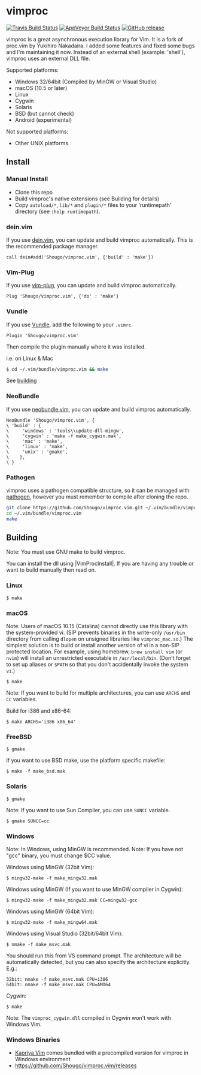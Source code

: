 # vimproc

[![Travis Build Status](https://travis-ci.org/Shougo/vimproc.vim.svg?branch=master)](https://travis-ci.org/Shougo/vimproc.vim)
[![AppVeyor Build Status](https://ci.appveyor.com/api/projects/status/nutwxuj2poauar2b/branch/master?svg=true)](https://ci.appveyor.com/project/Shougo/vimproc-vim/branch/master)
[![GitHub release](https://img.shields.io/github/release/Shougo/vimproc.vim.svg)](https://github.com/Shougo/vimproc.vim/releases)

vimproc is a great asynchronous execution library for Vim.  It is a fork of
proc.vim by Yukihiro Nakadaira.  I added some features and fixed some bugs and
I'm maintaining it now.  Instead of an external shell (example: 'shell'),
vimproc uses an external DLL file.

Supported platforms:
* Windows 32/64bit (Compiled by MinGW or Visual Studio)
* macOS (10.5 or later)
* Linux
* Cygwin
* Solaris
* BSD (but cannot check)
* Android (experimental)

Not supported platforms:
* Other UNIX platforms

## Install

### Manual Install

* Clone this repo
* Build vimproc's native extensions (see Building for details)
* Copy `autoload/*`, `lib/*` and `plugin/*` files to your 'runtimepath'
  directory (see `:help runtimepath`).

### dein.vim

If you use [dein.vim](http://github.com/Shougo/dein.vim), you can
update and build vimproc automatically. This is the recommended package manager.

```vim
call dein#add('Shougo/vimproc.vim', {'build' : 'make'})
```

### Vim-Plug

If you use [vim-plug](https://github.com/junegunn/vim-plug), you can update and build vimproc automatically.

```vim
Plug 'Shougo/vimproc.vim', {'do' : 'make'}
```
### Vundle

If you use [Vundle](https://github.com/VundleVim/Vundle.vim), add the following to your `.vimrc`.

```vim
Plugin 'Shougo/vimproc.vim'
```
Then compile the plugin manually where it was installed.

i.e. on Linux & Mac
```bash
$ cd ~/.vim/bundle/vimproc.vim && make
```

See [building](https://github.com/Shougo/vimproc.vim#building)

### NeoBundle

If you use [neobundle.vim](http://github.com/Shougo/neobundle.vim), you can
update and build vimproc automatically.

```vim
NeoBundle 'Shougo/vimproc.vim', {
\ 'build' : {
\     'windows' : 'tools\\update-dll-mingw',
\     'cygwin' : 'make -f make_cygwin.mak',
\     'mac' : 'make',
\     'linux' : 'make',
\     'unix' : 'gmake',
\    },
\ }
```

### Pathogen

vimproc uses a pathogen compatible structure, so it can be managed with
[pathogen](https://github.com/tpope/vim-pathogen), however you must remember to
compile after cloning the repo.

```sh
git clone https://github.com/Shougo/vimproc.vim.git ~/.vim/bundle/vimproc.vim
cd ~/.vim/bundle/vimproc.vim
make
```

## Building

Note: You must use GNU make to build vimproc.

You can install the dll using |VimProcInstall|. If you are having any trouble
or want to build manually then read on.

### Linux

    $ make

### macOS

Note: Users of macOS 10.15 (Catalina) cannot directly use this library with the system-provided vi. (SIP prevents binaries in the write-only `/usr/bin` directory from calling `dlopen` on unsigned libraries like `vimproc_mac.so`.) The simplest solution is to build or install another version of vi in a non-SIP protected location. For example, using homebrew, `brew install vim` (or `nvim`) will install an unrestricted executable in `/usr/local/bin`. (Don't forget to set up aliases or `$PATH` so that you don't accidentally invoke the system `vi`.)

    $ make

Note: If you want to build for multiple architectures, you can use `ARCHS` and `CC` variables.

Build for i386 and x86-64:

    $ make ARCHS='i386 x86_64'

### FreeBSD

    $ gmake

If you want to use BSD make, use the platform specific makefile:

    $ make -f make_bsd.mak

### Solaris

    $ gmake

Note: If you want to use Sun Compiler, you can use `SUNCC` variable.

    $ gmake SUNCC=cc

### Windows

Note: In Windows, using MinGW is recommended.
Note: If you have not "gcc" binary, you must change $CC value.

Windows using MinGW (32bit Vim):

    $ mingw32-make -f make_mingw32.mak

Windows using MinGW (If you want to use MinGW compiler in Cygwin):

    $ mingw32-make -f make_mingw32.mak CC=mingw32-gcc

Windows using MinGW (64bit Vim):

    $ mingw32-make -f make_mingw64.mak

Windows using Visual Studio (32bit/64bit Vim):

    $ nmake -f make_msvc.mak

You should run this from VS command prompt.
The architecture will be automatically detected, but you can also specify the
architecture explicitly. E.g.:

    32bit: nmake -f make_msvc.mak CPU=i386
    64bit: nmake -f make_msvc.mak CPU=AMD64

Cygwin:

    $ make

Note: The `vimproc_cygwin.dll` compiled in Cygwin won't work with Windows Vim.

### Windows Binaries

* [Kaoriya Vim](http://www.kaoriya.net/software/vim/) comes bundled with a precompiled version
for vimproc in Windows environment
* https://github.com/Shougo/vimproc.vim/releases
